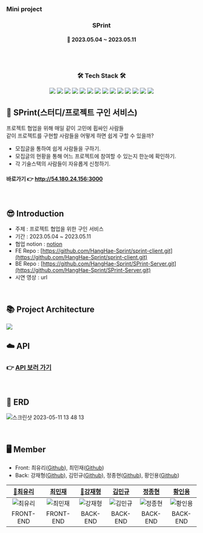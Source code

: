 ### Mini project

<h3 align="center"><b>SPrint</b></h3>

<h4 align="center">📆 2023.05.04 ~ 2023.05.11</h4>
<br>

<br>
<h3 align="center"><b>🛠 Tech Stack 🛠</b></h3>
<p align="center">
<img src="https://img.shields.io/badge/JAVA-007396?style=for-the-badge&logo=java&logoColor=white">
<img src="https://img.shields.io/badge/Spring-6DB33F?style=for-the-badge&logo=Spring&logoColor=white">
<img src="https://img.shields.io/badge/springsecurity-6DB33F?style=for-the-badge&logo=springsecurity&logoColor=white">
<img src="https://img.shields.io/badge/linux-FCC624?style=for-the-badge&logo=linux&logoColor=black">
<img src="https://img.shields.io/badge/aws-232F3E?style=for-the-badge&logo=aws&logoColor=white">
<img src="https://img.shields.io/badge/swagger-85EA2D?style=for-the-badge&logo=swagger&logoColor=white">
<img src="https://img.shields.io/badge/junit5-25A162?style=for-the-badge&logo=junit5&logoColor=white">
  
<img src="https://camo.githubusercontent.com/fd0243cd3a19485c4f3e82eba48aa53c2b13c41bd87164fc77fa3498ec09d2bd/68747470733a2f2f696d672e736869656c64732e696f2f62616467652f616d617a6f6e73332d3536394133313f7374796c653d666f722d7468652d6261646765266c6f676f3d616d617a6f6e7333266c6f676f436f6c6f723d7768697465">

<img src="https://camo.githubusercontent.com/5309f68ce19176455b37914291b345bd7af797286bbf86aaabdc23d398e93586/68747470733a2f2f696d672e736869656c64732e696f2f62616467652f617773206563322d3037433136303f7374796c653d666f722d7468652d6261646765266c6f676f3d616d617a6f6e65617773266c6f676f436f6c6f723d7768697465">
<img src="https://camo.githubusercontent.com/c0f71772804c86d0f144ce923027aff25e8d761c6b791d2de6698607e21c5465/68747470733a2f2f696d672e736869656c64732e696f2f62616467652f677261646c652d3032333033413f7374796c653d666f722d7468652d6261646765266c6f676f3d677261646c65266c6f676f436f6c6f723d7768697465">
<img src="https://camo.githubusercontent.com/c1fc168684171582321954905e8b9dc4f59810243ed85e645f3b7938ee3145cb/68747470733a2f2f696d672e736869656c64732e696f2f62616467652f6d7973716c2d3434373941313f7374796c653d666f722d7468652d6261646765266c6f676f3d6d7973716c266c6f676f436f6c6f723d7768697465">
<img src="https://camo.githubusercontent.com/54a2f74f3cbb3cb810faa417fb9a56b4d947be01e868ab624b3f251a1062257b/68747470733a2f2f696d672e736869656c64732e696f2f62616467652f67697468756220616374696f6e732d3230383846463f7374796c653d666f722d7468652d6261646765266c6f676f3d67697468756220616374696f6e73266c6f676f436f6c6f723d7768697465">
<img src="https://camo.githubusercontent.com/a831a652fb5370367ee71ae4255e39623b9edf7e60ffbcf7ba356b1d82a09538/68747470733a2f2f696d672e736869656c64732e696f2f62616467652f737072696e672064617461206a70612d4632384431413f7374796c653d666f722d7468652d6261646765266c6f676f3d737072696e67646174616a7061266c6f676f436f6c6f723d7768697465">
<img src="https://camo.githubusercontent.com/ad176bb5a61237550550e47d7e77dd5d1a846518df44c522d2ba9c0a7da6379c/68747470733a2f2f696d672e736869656c64732e696f2f62616467652f6769746875622d3138313731373f7374796c653d666f722d7468652d6261646765266c6f676f3d676974687562266c6f676f436f6c6f723d7768697465">
<br>


## 🏃 SPrint(스터디/프로젝트 구인 서비스)

프로젝트 협업을 위해 매일 같이 고민에 휩싸인 사람들</br>
같이 프로젝트를 구현할 사람들을 어떻게 하면 쉽게 구할 수 있을까?</br>
- 모집글을 통하여 쉽게 사람들을 구하기.
- 모집글의 현황을 통해 어느 프로젝트에 참여할 수 있는지 한눈에 확인하기.
- 각 기술스택의 사람들이 자유롭게 신청하기.

#### 바로가기 👉 http://54.180.24.156:3000

</br>

## 😎 Introduction

- 주제 : 프로젝트 협업을 위한 구인 서비스
- 기간 : 2023.05.04 ~ 2023.05.11
- 협업 notion : [notion](https://climbing-marjoram-ab8.notion.site/SPRINT-S-A-715632e4b492445bb91d3941a992d744)
- FE Repo : [https://github.com/HangHae-Sprint/sprint-client.git](https://github.com/HangHae-Sprint/sprint-client.git)
- BE Repo : [https://github.com/HangHae-Sprint/SPrint-Server.git](https://github.com/HangHae-Sprint/SPrint-Server.git)
- 시연 영상 : url

<br>

## 📚 Project Architecture
<img src="https://user-images.githubusercontent.com/40461588/236686167-a2eadca9-02e4-4649-8dc6-17d7cfd4b494.png">

<br>

## ☁️ API
### 👉 [API 보러 가기](https://www.notion.so/9c4818f5367c4eb9937a8dfee3795c7c?v=97dd279e18044089a3c93542e505149a)
<br>

## 🧱 ERD
![스크린샷 2023-05-11 13 48 13](https://github.com/HangHae-Sprint/SPrint-Server/assets/108252926/1fb21994-9727-46cd-9ddd-4969f6307d75)

<br>

## 🖥️ Member
- Front: 최유리([Github](https://github.com/stella0905)), 최민재([Github](https://github.com/minjaechoi0518))
- Back: 강재형([Github](https://github.com/mottoslo)), 김민규([Github](https://github.com/kmg0485)), 정종현([Github](https://github.com/Shuan75)), 황인용([Github](https://github.com/InyongHwang))

|            [🚩최유리](https://github.com/stella0905)             |                                  [최민재](https://github.com/minjaechoi0518)                                   |[🚩강재형](https://github.com/mottoslo)|[김민규](https://github.com/kmg0485)|[정종현](https://github.com/Shuan75)|[황인용](https://github.com/InyongHwang)|
|:---:|:-----------------------------------------------------------------------------------------------------------:|:------------------------------------------------------------:|:--------------------------------------------------------------------------------------------------------------:|:--------------------------------------------------------------------------------------------------------------:|:--------------------------------------------------------------------------------------------------------------:|
| ![최유리](https://avatars.githubusercontent.com/u/109677566?v=4) |                        ![최민재](https://avatars.githubusercontent.com/u/128886164?v=4)                        | ![강재형](https://avatars.githubusercontent.com/u/57926597?v=4) | ![김민규](https://avatars.githubusercontent.com/u/108252926?v=4) | ![정종현](https://avatars.githubusercontent.com/u/46039659?v=47-8af22628c549.png) | ![황인용](https://avatars.githubusercontent.com/u/123296558?v=4) |
|                           FRONT-END                           |                                                  FRONT-END                                                  |                           BACK-END                           |                                                    BACK-END                                                    |                                                    BACK-END                                                    |                                                    BACK-END                                                    |
<br>





